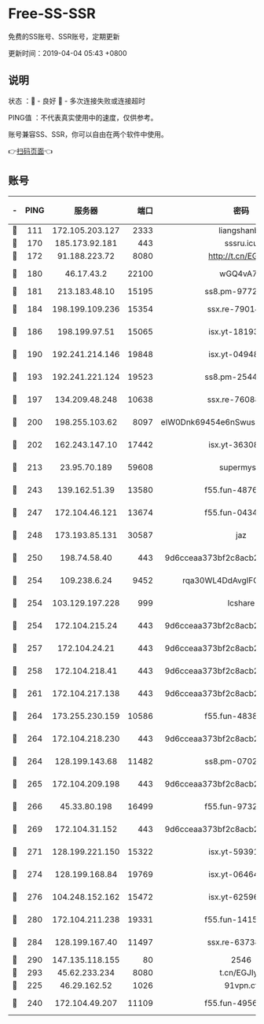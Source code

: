 # Free-SS-SSR

免费的SS账号、SSR账号，定期更新

更新时间：2019-04-04 05:43 +0800

## 说明

状态     ：🙂 - 良好 🙁 - 多次连接失败或连接超时

PING值   ：不代表真实使用中的速度，仅供参考。

账号兼容SS、SSR，你可以自由在两个软件中使用。

👉[扫码页面](https://liesauer.github.io/Free-SS-SSR/)👈

## 账号

|-|PING|服务器|端口|密码|加密方式|区域|
|:----:|:----:|:-----:|-----:|:----:|:----:|:----:|
|🙂|111|172.105.203.127|2333|liangshanbo|chacha20|JP|
|🙂|170|185.173.92.181|443|sssru.icu|rc4-md5|RU|
|🙂|172|91.188.223.72|8080|http://t.cn/EGJIyrl|rc4-md5|RU|
|🙂|180|46.17.43.2|22100|wGQ4vA7D|aes-256-gcm|RU|
|🙂|181|213.183.48.10|15195|ss8.pm-97720747|rc4-md5|RU|
|🙂|184|198.199.109.236|15354|ssx.re-79014072|aes-256-cfb|US|
|🙂|186|198.199.97.51|15065|isx.yt-18193604|aes-256-cfb|US|
|🙂|190|192.241.214.146|19848|isx.yt-04948668|aes-256-cfb|US|
|🙂|193|192.241.221.124|19523|ss8.pm-25447716|aes-256-cfb|US|
|🙂|197|134.209.48.248|10638|ssx.re-76088274|aes-256-cfb|US|
|🙂|200|198.255.103.62|8097|eIW0Dnk69454e6nSwuspv9DmS201tQ0D|aes-256-cfb|US|
|🙂|202|162.243.147.10|17442|isx.yt-36308071|aes-256-cfb|US|
|🙂|213|23.95.70.189|59608|supermyssr|chacha20-ietf|US|
|🙂|243|139.162.51.39|13580|f55.fun-48765997|aes-256-cfb|SG|
|🙂|247|172.104.46.121|13674|f55.fun-04347398|aes-256-cfb|SG|
|🙂|248|173.193.85.131|30587|jaz|aes-256-cfb|US|
|🙂|250|198.74.58.40|443|9d6cceaa373bf2c8acb22e60b6a58be6|aes-256-cfb|US|
|🙂|254|109.238.6.24|9452|rqa30WL4DdAvgIFG6Fs3znzTa|aes-256-cfb|FR|
|🙂|254|103.129.197.228|999|lcshare|aes-256-cfb|US|
|🙂|254|172.104.215.24|443|9d6cceaa373bf2c8acb22e60b6a58be6|aes-256-cfb|US|
|🙂|257|172.104.24.21|443|9d6cceaa373bf2c8acb22e60b6a58be6|aes-256-cfb|US|
|🙂|258|172.104.218.41|443|9d6cceaa373bf2c8acb22e60b6a58be6|aes-256-cfb|US|
|🙂|261|172.104.217.138|443|9d6cceaa373bf2c8acb22e60b6a58be6|aes-256-cfb|US|
|🙂|264|173.255.230.159|10586|f55.fun-48382227|aes-256-cfb|US|
|🙂|264|172.104.218.230|443|9d6cceaa373bf2c8acb22e60b6a58be6|aes-256-cfb|US|
|🙂|264|128.199.143.68|11482|ss8.pm-07027944|aes-256-cfb|SG|
|🙂|265|172.104.209.198|443|9d6cceaa373bf2c8acb22e60b6a58be6|aes-256-cfb|US|
|🙂|266|45.33.80.198|16499|f55.fun-97323314|aes-256-cfb|US|
|🙂|269|172.104.31.152|443|9d6cceaa373bf2c8acb22e60b6a58be6|aes-256-cfb|US|
|🙂|271|128.199.221.150|15322|isx.yt-59391923|aes-256-cfb|SG|
|🙂|274|128.199.168.84|19769|isx.yt-06464795|aes-256-cfb|SG|
|🙂|276|104.248.152.162|15472|isx.yt-62596882|aes-256-cfb|SG|
|🙂|280|172.104.211.238|19331|f55.fun-14153413|aes-256-cfb|US|
|🙂|284|128.199.167.40|11497|ssx.re-63738740|aes-256-cfb|SG|
|🙂|290|147.135.118.155|80|2546|chacha20|US|
|🙂|293|45.62.233.234|8080|t.cn/EGJIyrl|rc4-md5|CA|
|🙂|225|46.29.162.52|1026|91vpn.cf|rc4-md5|RU|
|🙂|240|172.104.49.207|11109|f55.fun-49562246|aes-256-cfb|SG|
